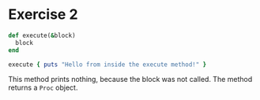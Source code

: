 # Exercise 2

```ruby
def execute(&block)
  block
end

execute { puts "Hello from inside the execute method!" }
```

This method prints nothing, because the block was not called.
The method returns a `Proc` object.

